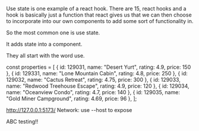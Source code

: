 Use state is one example of a react hook.
There are 15, react hooks and a hook is basically just a function that react gives us that we can then choose to incorporate into our own components to add some sort of functionality in.

So the most common one is use state.

It adds state into a component.

They all start with the word use.

const properties = [
{ id: 129031, name: "Desert Yurt", rating: 4.9, price: 150 },
{ id: 129331, name: "Lone Mountain Cabin", rating: 4.8, price: 250 },
{ id: 129032, name: "Cactus Retreat", rating: 4.75, price: 300 },
{ id: 129033, name: "Redwood Treehouse Escape", rating: 4.9, price: 120 },
{ id: 129034, name: "Oceanview Condo", rating: 4.7, price: 140 },
{ id: 129035, name: "Gold Miner Campground", rating: 4.69, price: 96 },
];

http://127.0.0.1:5173/
Network: use --host to expose

ABC testing!!
